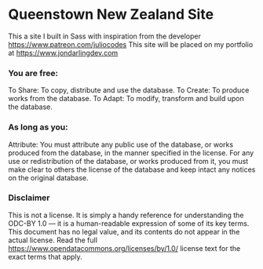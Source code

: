 # Queenstown New Zealand Site
 This a site I built in Sass with inspiration from the developer https://www.patreon.com/juliocodes
 This site will be placed on my portfolio at https://www.jondarlingdev.com
 
### You are free:
To Share: To copy, distribute and use the database.
To Create: To produce works from the database.
To Adapt: To modify, transform and build upon the database.
### As long as you:
Attribute: You must attribute any public use of the database, or works produced from the database, in the manner specified in the license. For any use or redistribution of the database, or works produced from it, you must make clear to others the license of the database and keep intact any notices on the original database.
### Disclaimer
This is not a license. It is simply a handy reference for understanding the ODC-BY 1.0 — it is a human-readable expression of some of its key terms. This document has no legal value, and its contents do not appear in the actual license. Read the full https://www.opendatacommons.org/licenses/by/1.0/ license text for the exact terms that apply.
